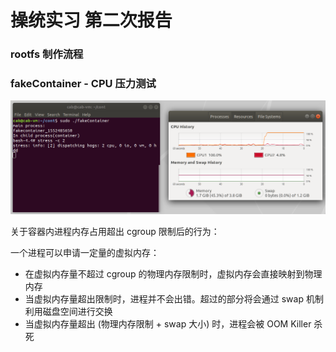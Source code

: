 # 操统实习 第二次报告

### **rootfs 制作流程**

### **fakeContainer - CPU 压力测试**

![avatar](https://github.com/cabbby/osprac/blob/master/hw2/pics/test_cpu_2.png)

关于容器内进程内存占用超出 cgroup 限制后的行为：

一个进程可以申请一定量的虚拟内存：
* 在虚拟内存量不超过 cgroup 的物理内存限制时，虚拟内存会直接映射到物理内存
* 当虚拟内存量超出限制时，进程并不会出错。超过的部分将会通过 swap 机制利用磁盘空间进行交换
* 当虚拟内存量超出 (物理内存限制 + swap 大小) 时，进程会被 OOM Killer 杀死
